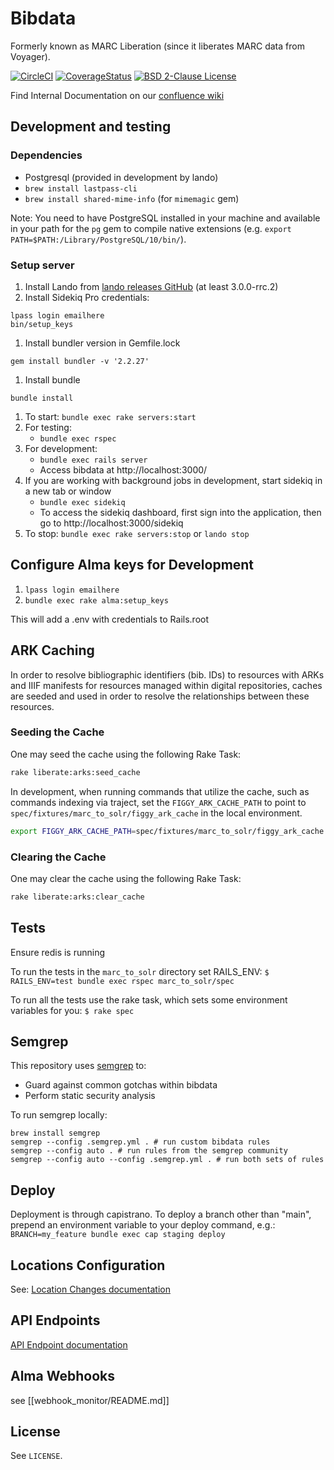 # Bibdata

Formerly known as MARC Liberation (since it liberates MARC data from Voyager).

[![CircleCI](https://circleci.com/gh/pulibrary/bibdata.svg?style=svg)](https://circleci.com/gh/pulibrary/bibdata)
[![CoverageStatus](https://coveralls.io/repos/github/pulibrary/bibdata/badge.svg?branch=main)](https://coveralls.io/github/pulibrary/bibdata?branch=main)
[![BSD 2-Clause License](https://img.shields.io/badge/license-BSD-blue.svg?style=plastic)](./LICENSE)

Find Internal Documentation on our [confluence
wiki](https://lib-confluence.princeton.edu/pages/viewpage.action?spaceKey=ALMA&title=Alma)

## Development and testing

### Dependencies
  * Postgresql (provided in development by lando)
  * `brew install lastpass-cli`
  * `brew install shared-mime-info` (for `mimemagic` gem)

Note: You need to have PostgreSQL installed in your machine and available in your path for the `pg` gem to compile native extensions (e.g. `export PATH=$PATH:/Library/PostgreSQL/10/bin/`).

### Setup server
1. Install Lando from [lando releases GitHub](https://github.com/lando/lando/releases) (at least 3.0.0-rrc.2)
1. Install Sidekiq Pro credentials:
```
lpass login emailhere
bin/setup_keys
```
1. Install bundler version in Gemfile.lock
```
gem install bundler -v '2.2.27'
```
1. Install bundle
```
bundle install
```
1. To start: `bundle exec rake servers:start`
1. For testing:
   - `bundle exec rspec`
1. For development:
   - `bundle exec rails server`
   - Access bibdata at http://localhost:3000/
1. If you are working with background jobs in development, start sidekiq in a new tab or window
   - `bundle exec sidekiq`
   - To access the sidekiq dashboard, first sign into the application, then go to http://localhost:3000/sidekiq
1. To stop: `bundle exec rake servers:stop` or `lando stop`

## Configure Alma keys for Development

1. `lpass login emailhere`
1. `bundle exec rake alma:setup_keys`

This will add a .env with credentials to Rails.root

## ARK Caching

In order to resolve bibliographic identifiers (bib. IDs) to resources with ARKs and IIIF manifests for resources managed within digital repositories, caches are seeded and used in order to resolve the relationships between these resources.

### Seeding the Cache

One may seed the cache using the following Rake Task:
```bash
rake liberate:arks:seed_cache
```

In development, when running commands that utilize the cache, such as commands indexing via traject, set the `FIGGY_ARK_CACHE_PATH` to point to `spec/fixtures/marc_to_solr/figgy_ark_cache` in the local environment.
```bash
export FIGGY_ARK_CACHE_PATH=spec/fixtures/marc_to_solr/figgy_ark_cache
```

### Clearing the Cache

One may clear the cache using the following Rake Task:
```bash
rake liberate:arks:clear_cache
```


## Tests

Ensure redis is running

To run the tests in the `marc_to_solr` directory set RAILS_ENV:
`$ RAILS_ENV=test bundle exec rspec marc_to_solr/spec`

To run all the tests use the rake task, which sets some environment variables for you:
`$ rake spec`

## Semgrep

This repository uses [semgrep](https://semgrep.dev/) to:

* Guard against common gotchas within bibdata
* Perform static security analysis

To run semgrep locally:

```
brew install semgrep
semgrep --config .semgrep.yml . # run custom bibdata rules
semgrep --config auto . # run rules from the semgrep community
semgrep --config auto --config .semgrep.yml . # run both sets of rules
```

## Deploy
Deployment is through capistrano. To deploy a branch other than "main", prepend an environment variable to your deploy command, e.g.:
`BRANCH=my_feature bundle exec cap staging deploy`

## Locations Configuration

See: [Location Changes documentation](https://github.com/pulibrary/bibdata/blob/main/docs/location_changes.md)

## API Endpoints
[API Endpoint documentation](docs/api_endpoints.md)

## Alma Webhooks
see [[webhook_monitor/README.md]]

## License

See `LICENSE`.
